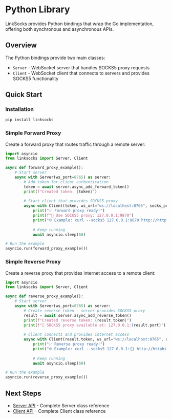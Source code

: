 # Python Library

LinkSocks provides Python bindings that wrap the Go implementation, offering both synchronous and asynchronous APIs.

## Overview

The Python bindings provide two main classes:

- `Server` - WebSocket server that handles SOCKS5 proxy requests
- `Client` - WebSocket client that connects to servers and provides SOCKS5 functionality

## Quick Start

### Installation

```bash
pip install linksocks
```

### Simple Forward Proxy

Create a forward proxy that routes traffic through a remote server:

```python
import asyncio
from linksocks import Server, Client

async def forward_proxy_example():
    # Start server
    async with Server(ws_port=8765) as server:
        # Add token for client authentication
        token = await server.async_add_forward_token()
        print(f"Created token: {token}")
        
        # Start client that provides SOCKS5 proxy
        async with Client(token, ws_url="ws://localhost:8765", socks_port=9870) as client:
            print("✅ Forward proxy ready!")
            print(f"📡 Use SOCKS5 proxy: 127.0.0.1:9870")
            print("🌐 Example: curl --socks5 127.0.0.1:9870 http://httpbin.org/ip")
            
            # Keep running
            await asyncio.sleep(60)

# Run the example
asyncio.run(forward_proxy_example())
```

### Simple Reverse Proxy

Create a reverse proxy that provides internet access to a remote client:

```python
import asyncio
from linksocks import Server, Client

async def reverse_proxy_example():
    # Start server
    async with Server(ws_port=8765) as server:
        # Create reverse token - server provides SOCKS5 proxy
        result = await server.async_add_reverse_token()
        print(f"Created reverse token: {result.token}")
        print(f"📡 SOCKS5 proxy available at: 127.0.0.1:{result.port}")
        
        # Client connects and provides internet access
        async with Client(result.token, ws_url="ws://localhost:8765", reverse=True) as client:
            print("✅ Reverse proxy ready!")
            print("🌐 Example: curl --socks5 127.0.0.1:{} http://httpbin.org/ip".format(result.port))
            
            # Keep running
            await asyncio.sleep(60)

# Run the example
asyncio.run(reverse_proxy_example())
```

## Next Steps

- [Server API](./server.md) - Complete Server class reference
- [Client API](./client.md) - Complete Client class reference
